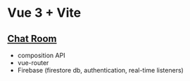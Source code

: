 # Vue 3 + Vite

## [Chat Room](https://chat-room-mstanka.vercel.app/)

- composition API
- vue-router
- Firebase (firestore db, authentication, real-time listeners)
